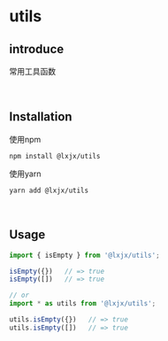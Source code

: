 # utils

## introduce
常用工具函数

<br>

## Installation
使用npm
```
npm install @lxjx/utils

```
使用yarn
```
yarn add @lxjx/utils
```

<br>

## Usage
```js
import { isEmpty } from '@lxjx/utils';

isEmpty({})   // => true
isEmpty([])   // => true

// or
import * as utils from '@lxjx/utils';

utils.isEmpty({})   // => true
utils.isEmpty([])   // => true
```
